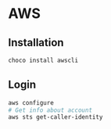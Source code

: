 # AWS
## Installation
```sh
choco install awscli
```
## Login 
```sh
aws configure 
# Get info about account
aws sts get-caller-identity
```